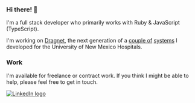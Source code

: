 ### Hi there! 👋

I'm a full stack developer who primarily works with Ruby & JavaScript (TypeScript).

I'm working on [Dragnet](https://github.com/delonnewman/dragnet), the next generation of a [couple of](https://delonnewman.name/projects/processlog) [systems](https://delonnewman.name/projects/surveyor/) I developed for the University of New Mexico Hospitals.

### Work

I'm available for freelance or contract work. If you think I might be able to
help, please feel free to get in touch.

<a href="https://linkedin.com/in/delonnewman">![LinkedIn logo](https://img.shields.io/badge/LinkedIn-0077B5?style=for-the-badge&logo=linkedin&logoColor=white "My LinkedIn profile")</a>
